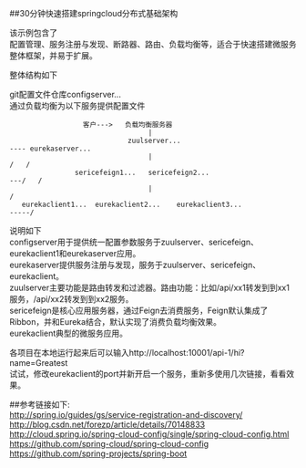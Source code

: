 ##30分钟快速搭建springcloud分布式基础架构
 
该示例包含了<br /> 
配置管理、服务注册与发现、断路器、路由、负载均衡等，适合于快速搭建微服务整体框架，并易于扩展。


整体结构如下<br /> 

git配置文件仓库configserver...<br /> 
通过负载均衡为以下服务提供配置文件
  
                      客户--->   负载均衡服务器
                                      | 
                                 zuulserver...                                     ---- eurekaserver...  
                                      |                                                /   /
                    sericefeign1...   sericefeign2...                              ---/   /
                                      |                                                  /
       eurekaclient1...  eurekaclient2...    eurekaclient3...                      -----/


说明如下<br /> 
configserver用于提供统一配置参数服务于zuulserver、sericefeign、eurekaclient1和eurekaserver应用。<br /> 
eurekaserver提供服务注册与发现，服务于zuulserver、sericefeign、eurekaclient。<br /> 
zuulserver主要功能是路由转发和过滤器。路由功能：比如/api/xx1转发到到xx1服务，/api/xx2转发到到xx2服务。<br /> 
sericefeign是核心应用服务器，通过Feign去消费服务，Feign默认集成了Ribbon，并和Eureka结合，默认实现了消费负载均衡效果。<br /> 
eurekaclient典型的微服务应用。<br /> 

各项目在本地运行起来后可以输入http://localhost:10001/api-1/hi?name=Greatest<br />  试试，修改eurekaclient的port并新开启一个服务，重新多使用几次链接，看看效果。<br /> 


##参考链接如下:<br /> 
http://spring.io/guides/gs/service-registration-and-discovery/<br /> 
http://blog.csdn.net/forezp/article/details/70148833<br /> 
http://cloud.spring.io/spring-cloud-config/single/spring-cloud-config.html<br /> 
https://github.com/spring-cloud/spring-cloud-config<br /> 
https://github.com/spring-projects/spring-boot<br /> 

